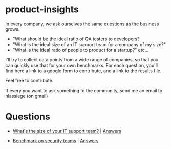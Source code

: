 # product-insights

In every company, we ask ourselves the same questions as the business grows. 

* "What should be the ideal ratio of QA testers to developers?
* "What is the ideal size of an IT support team for a company of my size?"
* "What is the ideal ratio of people to product for a startup?"
etc...

I'll try to collect data points from a wide range of companies, so that you can quickly use that for your own benchmarks. 
For each question, you'll find here a link to a google form to contribute, and a link to the results file.

Feel free to contribute.

If every you want to ask something to the community, send me an email to hlassiege (on gmail)

# Questions

* [What's the size of your IT support team?](https://docs.google.com/forms/d/e/1FAIpQLSe8b6zZCD-OU7N08OJBVRvdk2CV20fGdUCRXeyvpAbS2lDqaA/viewform) | [Answers](https://docs.google.com/spreadsheets/d/1_72XOK_fagiOJkgBJLIcZPpko_xM0pLOsaBxrR3ErKQ/edit?resourcekey#gid=1552252393) 

* [Benchmark on security teams](https://docs.google.com/forms/d/e/1FAIpQLSe9vZVCrIjwJLgzbV1um9oIrCorEyN1E9eaY-tMhJV6q_9t5w/viewform) | [Answers](https://docs.google.com/spreadsheets/d/14ozfwiw2Nr0LFpWBLvfdcmG6q93inpm76_NjSWWJmRw/edit?usp=sharing) 

